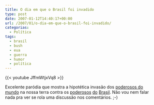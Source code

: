 ```yaml
---
title: O dia em que o Brasil foi invadido
type: post
date: 2007-01-12T14:40:17+00:00
url: /2007/01/o-dia-em-que-o-brasil-foi-invadido/
categorias:
  - Política
tags:
  - brasil
  - bush
  - eua
  - guerra
  - humor
  - política
---
```


{{< youtube JffmWtjxVq8 >}}

Excelente paródia que mostra a hipotética invasão dos [poderosos do mundo][1] na nossa terra contra os [poderosos][2] [do][3] [Brasil][4]. Não vou nem falar nada pra ver se rola uma discussão nos comentários. ;-)

[1]: /2007/01/11/gollum-gollum/
[2]: http://pt.wikipedia.org/wiki/Primeiro_Comando_da_Capital
[3]: http://pt.wikipedia.org/wiki/Comando_Vermelho
[4]: http://pt.wikipedia.org/wiki/Polui%C3%A7%C3%A3o
